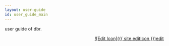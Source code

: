 ```yaml
---
layout: user-guide
id: user_guide_main
---
```



user guide of dbr.  
<p align="right"><a href="https://github.com/BBong119/bbong119.github.io/blob/master/DBR-Basic-Info/user-guide/index.md" align="right">![Edit Icon]({{ site.editIcon }})edit</a></p>

